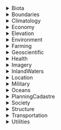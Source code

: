 <!-- *Biota* -->
<details>
<summary>Biota</summary>
<br>
None
</details>

<!-- *Boundaries* -->
<details>
<summary>Boundaries</summary>
<br>
None
</details>

<!-- *Climatology* -->
<details>
<summary>Climatology</summary>
<br>
None
</details>

<!-- *Economy* -->
<details>
<summary>Economy</summary>
<br>
None
</details>

<!-- *Elevation* -->
<details>
<summary>Elevation</summary>
<br>
None
</details>

<!-- *Environment* -->
<details>
<summary>Environment</summary>
<br>
None
</details>

<!-- *Farming* -->
<details>
<summary>Farming</summary>
<br>
None
</details>

<!-- *Geoscientific* -->
<details>
<summary>Geoscientific</summary>
<br>
None
</details>

<!-- *Health* -->
<details>
<summary>Health</summary>
<br>
None
</details>

<!-- *Imagery* -->
<details>
<summary>Imagery</summary>
<br>
None
</details>

<!-- *InlandWaters* -->
<details>
<summary>InlandWaters</summary>
<br>
None
</details>

<!-- *Location* -->
<details>
<summary>Location</summary>
<br>
None
</details>

<!-- *Military* -->
<details>
<summary>Military</summary>
<br>
None
</details>

<!-- *Oceans* -->
<details>
<summary>Oceans</summary>
<br>
None
</details>

<!-- *PlanningCadastre* -->
<details>
<summary>PlanningCadastre</summary>
<br>
None
</details>

<!-- *Society* -->
<details>
<summary>Society</summary>
<br>
None
</details>

<!-- *Structure* -->
<details>
<summary>Structure</summary>
<br>
None
</details>

<!-- *Transportation* -->
<details>
<summary>Transportation</summary>
<br>
None
</details>

<!-- *Utilities* -->
<details>
<summary>Utilities</summary>
<br>
None
</details>
